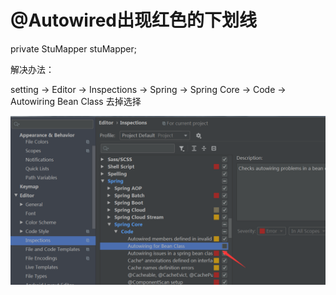 # @Autowired出现红色的下划线

<div color=red>private StuMapper stuMapper; </div> 

解决办法：

setting -> Editor -> Inspections -> Spring -> Spring Core -> Code -> Autowiring Bean Class 去掉选择

![Image text](../.vuepress/public/springBootNotes/02/01.png)
